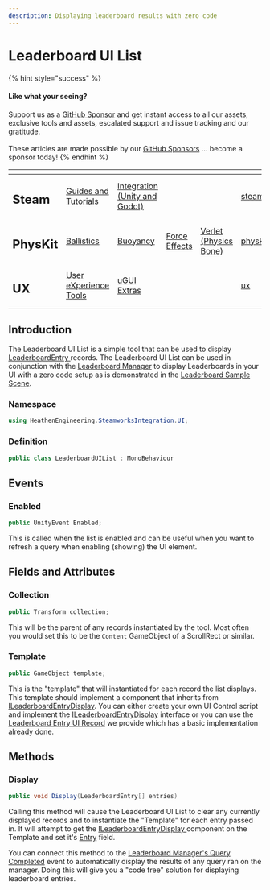 ```yaml
---
description: Displaying leaderboard results with zero code
---
```


# Leaderboard UI List

{% hint style="success" %}
#### Like what your seeing?

Support us as a [GitHub Sponsor](../../../../) and get instant access to all our assets, exclusive tools and assets, escalated support and issue tracking and our gratitude.\
\
These articles are made possible by our [GitHub Sponsors](../../../../) ... become a sponsor today!
{% endhint %}

<table data-view="cards"><thead><tr><th></th><th></th><th></th><th></th><th></th><th data-hidden data-card-target data-type="content-ref"></th><th data-hidden data-card-cover data-type="files"></th></tr></thead><tbody><tr><td><h2>Steam</h2></td><td><a href="../../../../company/concepts/steam/">Guides and Tutorials</a></td><td><a href="../../">Integration (Unity and Godot)</a></td><td></td><td></td><td><a href="../../../../company/concepts/steam/">steam</a></td><td><a href="../../../../.gitbook/assets/Steamworks Card.png">Steamworks Card.png</a></td></tr><tr><td><h2>PhysKit</h2></td><td><a href="../../../physkit/learning/sample-scenes/1-ballistic-basics.md">Ballistics</a></td><td><a href="../../../physkit/learning/sample-scenes/1-buoyancy-example.md">Buoyancy</a></td><td><a href="../../../physkit/learning/sample-scenes/1-force-effect-fields.md">Force Effects</a></td><td><a href="../../../physkit/learning/sample-scenes/2-verlet-spring-skinned-mesh.md">Verlet (Physics Bone)</a></td><td><a href="../../../physkit/">physkit</a></td><td><a href="../../../../.gitbook/assets/PhysKit Card.png">PhysKit Card.png</a></td></tr><tr><td><h2>UX</h2></td><td><a href="../../../ux/learning/core-concepts/">User eXperience Tools</a></td><td><a href="../../../ux/learning/ugui-extras/">uGUI Extras</a></td><td></td><td></td><td><a href="../../../ux/">ux</a></td><td><a href="../../../../.gitbook/assets/Splash Screen (1).png">Splash Screen (1).png</a></td></tr></tbody></table>

## &#x20;Introduction

The Leaderboard UI List is a simple tool that can be used to display [LeaderboardEntry ](../../objects/leaderboard-entry.md)records. The Leaderboard UI List can be used in conjunction with the [Leaderboard Manager](../components/leaderboard-manager.md) to display Leaderboards in your UI with a zero code setup as is demonstrated in the [Leaderboard Sample Scene](../samples/leaderboards.md).

### Namespace

```csharp
using HeathenEngineering.SteamworksIntegration.UI;
```

### Definition

```csharp
public class LeaderboardUIList : MonoBehaviour
```

## Events

### Enabled

```csharp
public UnityEvent Enabled;
```

This is called when the list is enabled and can be useful when you want to refresh a query when enabling (showing) the UI element.

## Fields and Attributes

### Collection

```csharp
public Transform collection;
```

This will be the parent of any records instantiated by the tool. Most often you would set this to be the `Content` GameObject of a ScrollRect or similar.

### Template

```csharp
public GameObject template;
```

This is the "template" that will instantiated for each record the list displays. This template should implement a component that inherits from [ILeaderboardEntryDisplay](../interfaces/ileaderboardentrydisplay.md). You can either create your own UI Control script and implement the [ILeaderboardEntryDisplay](../interfaces/ileaderboardentrydisplay.md) interface or you can use the [Leaderboard Entry UI Record](leaderboard-entry-ui-record.md) we provide which has a basic implementation already done.

## Methods

### Display

```csharp
public void Display(LeaderboardEntry[] entries)
```

Calling this method will cause the Leaderboard UI List to clear any currently displayed records and to instantiate the "Template" for each entry passed in. It will attempt to get the [ILeaderboardEntryDisplay ](../interfaces/ileaderboardentrydisplay.md)component on the Template and set it's [Entry](../interfaces/ileaderboardentrydisplay.md#entry) field.

You can connect this method to the [Leaderboard Manager's Query Completed](../components/leaderboard-manager.md#evtquerycompleted) event to automatically display the results of any query ran on the manager. Doing this will give you a "code free" solution for displaying leaderboard entries.
